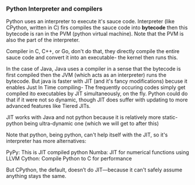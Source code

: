 ### Python Interpreter and compilers

Python uses an interpreter to execute it's sauce code.
Interpreter (like CPython, written in C) firs compiles the sauce code into **bytecode** then this bytecode is ran in the PVM (python virtual machine).
Note that the PVM is also the part of the interpreter.

Compiler in C, C++, or Go, don't do that, they directly compile the entire sauce code and convert it into an executable- the kernel then runs this.

In the case of Java, Java uses a compiler in a sense that the bytecode is first compiled then the JVM (which acts as an interpreter) runs the bytecode.
But java is faster with JIT (and it's fancy modifications) becuse it enables Just In Time compiling- The frequently occuring codes simply get compiled ito executables by JIT simultaneously, on the fly. Python could do that if it were not so dynamic, though JIT does suffer with updating to more advanced features like Tiered JITs.

JIT works with Java and not python because it is relatively more static- python being ultra-dynamic one (which we will get to after this)

Note that python, being python, can't help itself with the JIT, so it's interpreter has more alternatives:

PyPy: This is JIT compiled python
Numba: JIT for numerical functions using LLVM
Cython: Compile Python to C for performance

But CPython, the default, doesn’t do JIT—because it can't safely assume anything stays the same.